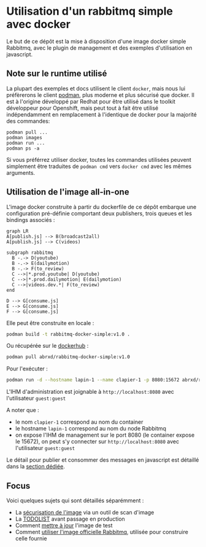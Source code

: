 # Utilisation d'un rabbitmq simple avec docker

Le but de ce dépôt est la mise à disposition d'une image docker simple Rabbitmq, avec le plugin de management et des exemples d'utilisation en javascript.

## Note sur le runtime utilisé

La plupart des exemples et docs utilisent le client `docker`, mais nous lui préfèrerons le client [podman](https://podman.io/), plus moderne et plus sécurisé que docker.
Il est à l'origine développé par Redhat pour être utilisé dans le toolkit développeur pour Openshift, mais peut tout à fait être utilisé indépendamment en remplacement à l'identique de docker pour la majorité des commandes:

```
podman pull ...
podman images
podman run ...
podman ps -a
```

Si vous préférrez utiliser docker, toutes les commandes utilisées peuvent simplement être traduites de `podman cmd` vers `docker cmd` avec les mêmes arguments.

## Utilisation de l'image all-in-one

L'image docker construite à partir du dockerfile de ce dépôt embarque une configuration pré-définie comportant deux publishers, trois queues et les bindings associés :

```mermaid
graph LR
A[publish.js] --> B(broadcast2all)
A[publish.js] --> C(videos)

subgraph rabbitmq
  B -.-> D(youtube)
  B -.-> E(dailymotion)
  B -.-> F(to_review)
  C -->|*.prod.youtube| D(youtube)
  C -->|*.prod.dailymotion| E(dailymotion)
  C -->|videos.dev.*| F(to_review)  
end

D --> G[consume.js]
E --> G[consume.js]
F --> G[consume.js]
```

Elle peut être construite en locale :

```bash
podman build -t rabbitmq-docker-simple:v1.0 .
```

Ou récupérée sur le [dockerhub](https://hub.docker.com/repository/docker/abrxd/rabbitmq-docker-simple/general) :

```bash
podman pull abrxd/rabbitmq-docker-simple:v1.0
```

Pour l'exécuter :

```bash
podman run -d --hostname lapin-1 --name clapier-1 -p 8080:15672 abrxd/rabbitmq-docker-simple:v1.0
```

L'IHM d'administration est joignable à `http://localhost:8080` avec l'utilisateur `guest:guest`

A noter que :

* le nom `clapier-1` correspond au nom du container
* le hostname `lapin-1` correspond au nom du node Rabbitmq
* on expose l'IHM de management sur le port 8080 (le container expose le 15672), on peut s'y connecter sur `http://localhost:8080` avec l'utilisateur `guest:guest`

Le détail pour publier et consommer des messages en javascript est détaillé dans la [section dédiée](docs/javascript-connector.md). 


## Focus

Voici quelques sujets qui sont détaillés séparémment :

* La [sécurisation de l'image](docs/security.md) via un outil de scan d'image
* La [TODOLIST](docs/production-todo.md) avant passage en production
* Comment [mettre à jour](docs/upgrade.md) l'image de test
* Comment [utiliser l'image officielle Rabbitmq](docs/image-officielle.md), utilisée pour construire celle fournie
